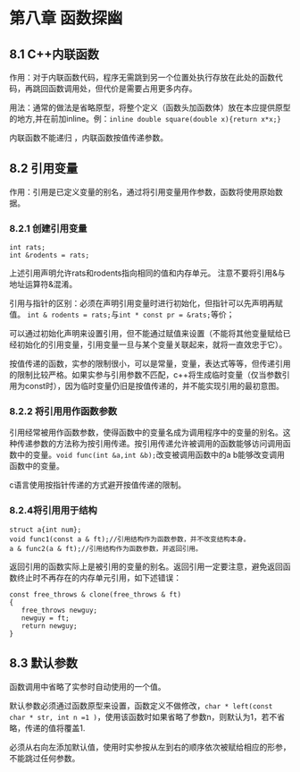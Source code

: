 # 第八章 函数探幽
## 8.1 C++内联函数
作用：对于内联函数代码，程序无需跳到另一个位置处执行存放在此处的函数代码，再跳回函数调用处，但代价是需要占用更多内存。

用法：通常的做法是省略原型，将整个定义（函数头加函数体）放在本应提供原型的地方,并在前加inline。例：`inline double square(double x){return x*x;}`

内联函数不能递归 ，内联函数按值传递参数。

## 8.2 引用变量
作用：引用是已定义变量的别名，通过将引用变量用作参数，函数将使用原始数据。
### 8.2.1 创建引用变量
```
int rats;
int &rodents = rats;
```
上述引用声明允许rats和rodents指向相同的值和内存单元。
注意不要将引用&与地址运算符&混淆。

引用与指针的区别：必须在声明引用变量时进行初始化，但指针可以先声明再赋值。
`int & rodents = rats;`与`int * const pr = &rats;`等价；

可以通过初始化声明来设置引用，但不能通过赋值来设置（不能将其他变量赋给已经初始化的引用变量，引用变量一旦与某个变量关联起来，就将一直效忠于它）。

按值传递的函数，实参的限制很小，可以是常量，变量，表达式等等，但传递引用的限制比较严格。如果实参与引用参数不匹配，c++将生成临时变量（仅当参数引用为const时），因为临时变量仍旧是按值传递的，并不能实现引用的最初意图。
### 8.2.2 将引用用作函数参数
引用经常被用作函数参数，使得函数中的变量名成为调用程序中的变量的别名。这种传递参数的方法称为按引用传递。按引用传递允许被调用的函数能够访问调用函数中的变量。`void func(int &a,int &b);`改变被调用函数中的a b能够改变调用函数中的变量。

c语言使用按指针传递的方式避开按值传递的限制。
### 8.2.4将引用用于结构
```
struct a{int num};
void func1(const a & ft);//引用结构作为函数参数，并不改变结构本身。
a & func2(a & ft);//引用结构作为函数参数，并返回引用。
```
返回引用的函数实际上是被引用的变量的别名。返回引用一定要注意，避免返回函数终止时不再存在的内存单元引用，如下述错误：
```
const free_throws & clone(free_throws & ft)
{
   free_throws newguy;
   newguy = ft;
   return newguy;
}
```
## 8.3 默认参数
函数调用中省略了实参时自动使用的一个值。

默认参数必须通过函数原型来设置，函数定义不做修改，`char * left(const char * str, int n =1 )`，使用该函数时如果省略了参数n，则默认为1，若不省略，传递的值将覆盖1.

必须从右向左添加默认值，使用时实参按从左到右的顺序依次被赋给相应的形参，不能跳过任何参数。



